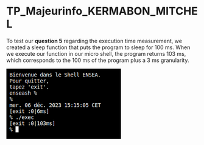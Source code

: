 # TP_Majeurinfo_KERMABON_MITCHEL

To test our **question 5** regarding the execution time measurement, we created a sleep function that puts the program to sleep for 100 ms. When we execute our function in our micro shell, the program returns 103 ms, which corresponds to the 100 ms of the program plus a 3 ms granularity.

![test sleep](/image.png)
